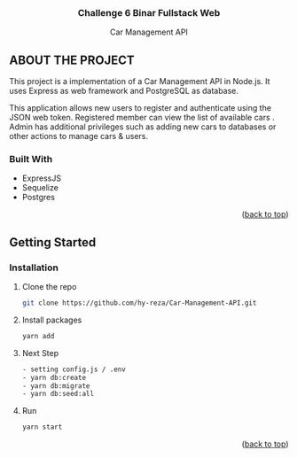 <div id="top"></div>

<br />
<div align="center">
  <h3 align="center">Challenge 6 Binar Fullstack Web</h3>

  <p align="center">Car Management API</p>
</div>

## ABOUT THE PROJECT
This project is a implementation of a Car Management API in Node.js. It uses Express as web framework and PostgreSQL as database.

This application allows new users to register and authenticate using the JSON web token. Registered member can view the list of available cars . Admin has additional privileges such as adding new cars to databases or other actions to manage cars & users.

### Built With

- ExpressJS
- Sequelize
- Postgres


<p align="right">(<a href="#top">back to top</a>)</p>


## Getting Started

### Installation

1. Clone the repo
   ```sh
   git clone https://github.com/hy-reza/Car-Management-API.git
   ```
2. Install packages
   ```sh
   yarn add
   ```
3. Next Step

   ```sh
   - setting config.js / .env
   - yarn db:create
   - yarn db:migrate
   - yarn db:seed:all
   ```

4. Run
   ```sh
   yarn start
   ```

<p align="right">(<a href="#top">back to top</a>)</p>
